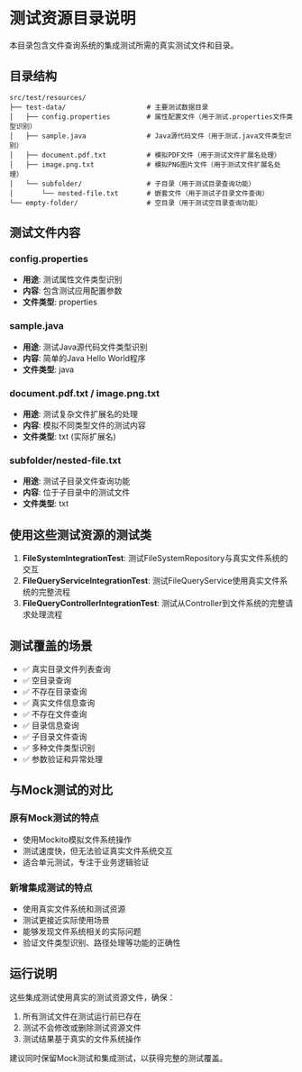 # 测试资源目录说明

本目录包含文件查询系统的集成测试所需的真实测试文件和目录。

## 目录结构

```
src/test/resources/
├── test-data/                    # 主要测试数据目录
│   ├── config.properties         # 属性配置文件（用于测试.properties文件类型识别）
│   ├── sample.java               # Java源代码文件（用于测试.java文件类型识别）
│   ├── document.pdf.txt          # 模拟PDF文件（用于测试文件扩展名处理）
│   ├── image.png.txt             # 模拟PNG图片文件（用于测试文件扩展名处理）
│   └── subfolder/                # 子目录（用于测试目录查询功能）
│       └── nested-file.txt       # 嵌套文件（用于测试子目录文件查询）
└── empty-folder/                 # 空目录（用于测试空目录查询功能）
```

## 测试文件内容

### config.properties
- **用途**: 测试属性文件类型识别
- **内容**: 包含测试应用配置参数
- **文件类型**: properties

### sample.java
- **用途**: 测试Java源代码文件类型识别
- **内容**: 简单的Java Hello World程序
- **文件类型**: java

### document.pdf.txt / image.png.txt
- **用途**: 测试复杂文件扩展名的处理
- **内容**: 模拟不同类型文件的测试内容
- **文件类型**: txt (实际扩展名)

### subfolder/nested-file.txt
- **用途**: 测试子目录文件查询功能
- **内容**: 位于子目录中的测试文件
- **文件类型**: txt

## 使用这些测试资源的测试类

1. **FileSystemIntegrationTest**: 测试FileSystemRepository与真实文件系统的交互
2. **FileQueryServiceIntegrationTest**: 测试FileQueryService使用真实文件系统的完整流程
3. **FileQueryControllerIntegrationTest**: 测试从Controller到文件系统的完整请求处理流程

## 测试覆盖的场景

- ✅ 真实目录文件列表查询
- ✅ 空目录查询
- ✅ 不存在目录查询
- ✅ 真实文件信息查询
- ✅ 不存在文件查询
- ✅ 目录信息查询
- ✅ 子目录文件查询
- ✅ 多种文件类型识别
- ✅ 参数验证和异常处理

## 与Mock测试的对比

### 原有Mock测试的特点
- 使用Mockito模拟文件系统操作
- 测试速度快，但无法验证真实文件系统交互
- 适合单元测试，专注于业务逻辑验证

### 新增集成测试的特点
- 使用真实文件系统和测试资源
- 测试更接近实际使用场景
- 能够发现文件系统相关的实际问题
- 验证文件类型识别、路径处理等功能的正确性

## 运行说明

这些集成测试使用真实的测试资源文件，确保：
1. 所有测试文件在测试运行前已存在
2. 测试不会修改或删除测试资源文件
3. 测试结果基于真实的文件系统操作

建议同时保留Mock测试和集成测试，以获得完整的测试覆盖。